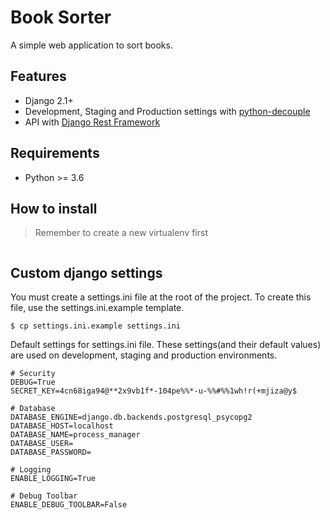 # Book Sorter

A simple web application to sort books. 


## Features

- Django 2.1+
- Development, Staging and Production settings with [python-decouple](https://pypi.org/project/python-decouple/) 
- API with [Django Rest Framework](https://www.django-rest-framework.org/)


## Requirements

- Python >= 3.6


## How to install

> Remember to create a new virtualenv first
```bash

```


## Custom django settings

You must create a settings.ini file at the root of the project. To create this file, use the settings.ini.example template.

```
$ cp settings.ini.example settings.ini 
```

Default settings for settings.ini file.
These settings(and their default values) are used on development, staging and production environments.

```
# Security
DEBUG=True
SECRET_KEY=4cn68iga94@**2x9vb1f*-104pe%%*-u-%%#%%1wh!r(+mjiza@y$

# Database
DATABASE_ENGINE=django.db.backends.postgresql_psycopg2
DATABASE_HOST=localhost
DATABASE_NAME=process_manager
DATABASE_USER=
DATABASE_PASSWORD=

# Logging
ENABLE_LOGGING=True

# Debug Toolbar
ENABLE_DEBUG_TOOLBAR=False
```
    